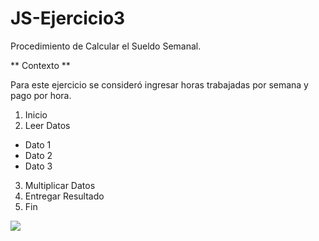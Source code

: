 # JS-Ejercicio3

Procedimiento de Calcular el Sueldo Semanal.

** Contexto **

Para este ejercicio se consideró ingresar horas trabajadas por semana y pago por hora.

1. Inicio
2. Leer Datos
* Dato 1
* Dato 2
* Dato 3
3. Multiplicar Datos
4. Entregar Resultado
5. Fin

![](http://i65.tinypic.com/2dlqhea.jpg)

